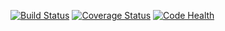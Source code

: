 [![Build Status](https://travis-ci.org/Nikea/VTTools.svg)](https://travis-ci.org/Nikea/VTTools)
[![Coverage Status](https://img.shields.io/coveralls/Nikea/VTTools.svg)](https://coveralls.io/r/Nikea/VTTools)
[![Code Health](https://landscape.io/github/Nikea/VTTools/master/landscape.svg?style=flat)](https://landscape.io/github/Nikea/VTTools/master)
